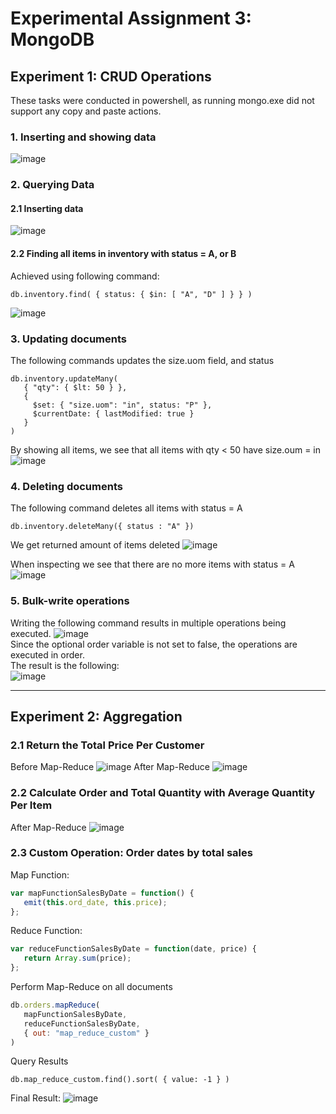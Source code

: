# Experimental Assignment 3: MongoDB
## Experiment 1: CRUD Operations
These tasks were conducted in powershell, as running mongo.exe did not support any copy and paste actions. 

### 1. Inserting and showing data
![image](https://user-images.githubusercontent.com/54100104/191807080-c60e7813-0db5-4eed-a408-5821d2cb6b62.png)

### 2. Querying Data
#### 2.1 Inserting data
![image](https://user-images.githubusercontent.com/54100104/191809158-3485b467-5191-4a11-b212-f364ba1df6bb.png)
#### 2.2 Finding all items in inventory with status = A, or B
Achieved using following command:
```
db.inventory.find( { status: { $in: [ "A", "D" ] } } )
```
![image](https://user-images.githubusercontent.com/54100104/191809475-b3560d6f-2532-446d-91a3-bcb0a9731d7f.png)

### 3. Updating documents
The following commands updates the size.uom field, and status
```
db.inventory.updateMany(
   { "qty": { $lt: 50 } },
   {
     $set: { "size.uom": "in", status: "P" },
     $currentDate: { lastModified: true }
   }
)
```
By showing all items, we see that all items with qty < 50 have size.oum = in
![image](https://user-images.githubusercontent.com/54100104/191811185-fe302832-b74b-4286-b661-7452ad56ac16.png)

### 4. Deleting documents
The following command deletes all items with status = A
```
db.inventory.deleteMany({ status : "A" })
```
We get returned amount of items deleted
![image](https://user-images.githubusercontent.com/54100104/191811521-906be6b9-b159-4db2-8a5d-1e60ccd6f7d4.png)

When inspecting we see that there are no more items with status = A
![image](https://user-images.githubusercontent.com/54100104/191811801-b0b73d0b-3b17-4594-90d3-5f013b9203ac.png)

### 5. Bulk-write operations
Writing the following command results in multiple operations being executed.
![image](https://user-images.githubusercontent.com/54100104/191813635-0ff67513-de61-481a-b6c4-ab8528466503.png)   
Since the optional order variable is not set to false, the operations are executed in order.   
The result is the following:   
![image](https://user-images.githubusercontent.com/54100104/191813980-c6635133-df35-4b8f-a036-c0f433de535c.png)

---
## Experiment 2: Aggregation

### 2.1 Return the Total Price Per Customer
Before Map-Reduce
![image](https://user-images.githubusercontent.com/54100104/191822989-1dc6cba7-6fba-4e1e-bc4e-02d1a47ce402.png)
After Map-Reduce
![image](https://user-images.githubusercontent.com/54100104/191822707-fcc22cd8-e3dd-4c70-85b8-55b4fcec7916.png)

### 2.2 Calculate Order and Total Quantity with Average Quantity Per Item
After Map-Reduce
![image](https://user-images.githubusercontent.com/54100104/191823485-86bb1f7b-ef25-4903-8d70-a25493f74848.png)

### 2.3 Custom Operation: Order dates by total sales
Map Function:
```js
var mapFunctionSalesByDate = function() {
   emit(this.ord_date, this.price);
};
```
Reduce Function:
```js
var reduceFunctionSalesByDate = function(date, price) {
   return Array.sum(price);
};
```
Perform Map-Reduce on all documents
```js
db.orders.mapReduce(
   mapFunctionSalesByDate,
   reduceFunctionSalesByDate,
   { out: "map_reduce_custom" }
)
```
Query Results
```
db.map_reduce_custom.find().sort( { value: -1 } )
```
Final Result:
![image](https://user-images.githubusercontent.com/54100104/191828924-3222bd72-7cfd-45c1-bc14-05d39caeaed6.png)
